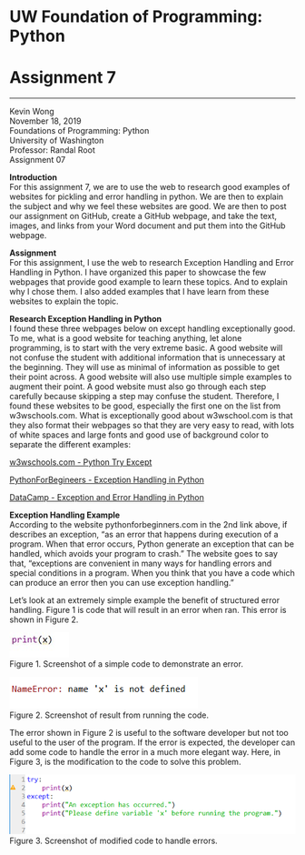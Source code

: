 # UW Foundation of Programming: Python
# Assignment 7
---
Kevin Wong<br/>
November 18, 2019<br/>
Foundations of Programming: Python<br/>
University of Washington<br/>
Professor: Randal Root<br/>
Assignment 07<br/>

**Introduction**<br/>
For this assignment 7, we are to use the web to research good examples of websites for pickling and error handling in python. We are then to explain the subject and why we feel these websites are good. We are then to post our assignment on GitHub, create a GitHub webpage, and take the text, images, and links from your Word document and put them into the GitHub webpage.

**Assignment**<br/>
For this assignment, I use the web to research Exception Handling and Error Handling in Python. I have organized this paper to showcase the few webpages that provide good example to learn these topics. And to explain why I chose them. I also added examples that I have learn from these websites to explain the topic. 

**Research Exception Handling in Python**<br/>
I found these three webpages below on except handling exceptionally good. To me, what is a good website for teaching anything, let alone programming, is to start with the very extreme basic. A good website will not confuse the student with additional information that is unnecessary at the beginning. They will use as minimal of information as possible to get their point across. A good website will also use multiple simple examples to augment their point. A good website must also go through each step carefully because skipping a step may confuse the student. Therefore, I found these websites to be good, especially the first one on the list from w3wschools.com. What is exceptionally good about w3wschool.com is that they also format their webpages so that they are very easy to read, with lots of white spaces and large fonts and good use of background color to separate the different examples:

[w3wschools.com - Python Try Except](https://www.w3schools.com/python/python_try_except.asp)

[PythonForBegineers - Exception Handling in Python](https://www.pythonforbeginners.com/error-handling/exception-handling-in-python)

[DataCamp - Exception and Error Handling in Python](https://www.datacamp.com/community/tutorials/exception-handling-python)

**Exception Handling Example**<br/>
According to the website pythonforbeginners.com in the 2nd link above, if describes an exception, “as an error that happens during execution of a program. When that
error occurs, Python generate an exception that can be handled, which avoids your
program to crash.” The website goes to say that, “exceptions are convenient in many ways for handling errors and special conditions in a program. When you think that you have a code which can produce an error then you can use exception handling.”

Let’s look at an extremely simple example the benefit of structured error handling. Figure 1 is code that will result in an error when ran. This error is shown in Figure 2.<br/>

![alt text](https://raw.githubusercontent.com/mynameiswong/IntroToProg-Python-Mod07/master/docs/Figure1.jpg "Figure 1")<br/>
Figure 1. Screenshot of a simple code to demonstrate an error.<br/>

![alt text](https://raw.githubusercontent.com/mynameiswong/IntroToProg-Python-Mod07/master/docs/Figure2.png "Figure 2")<br/>
Figure 2. Screenshot of result from running the code.<br/>

The error shown in Figure 2 is useful to the software developer but not too useful to the user of the program. If the error is expected, the developer can add some code to handle the error in a much more elegant way. Here, in Figure 3, is the modification to the code to solve this problem.<br/>

![alt text](https://raw.githubusercontent.com/mynameiswong/IntroToProg-Python-Mod07/master/docs/Figure3.png "Figure 3")<br/>
Figure 3. Screenshot of modified code to handle errors.<br/>





